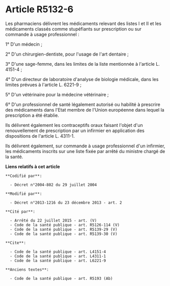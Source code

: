 # Article R5132-6

Les pharmaciens délivrent les médicaments relevant des listes I et II et les médicaments classés comme stupéfiants sur
prescription ou sur commande à usage professionnel : 

1° D'un médecin ; 

2° D'un chirurgien-dentiste, pour l'usage de l'art dentaire ; 

3° D'une sage-femme, dans les limites de la liste mentionnée à l'article L. 4151-4 ; 

4° D'un directeur de laboratoire d'analyse de biologie médicale, dans les limites prévues à l'article L. 6221-9 ; 

5° D'un vétérinaire pour la médecine vétérinaire ;

6° D'un professionnel de santé légalement autorisé ou habilité à prescrire des médicaments dans l'Etat membre de l'Union
européenne dans lequel la prescription a été établie. 

Ils délivrent également les contraceptifs oraux faisant l'objet d'un renouvellement de prescription par un infirmier en
application des dispositions de l'article L. 4311-1.

Ils délivrent également, sur commande à usage professionnel d'un infirmier, les médicaments inscrits sur une liste fixée par
arrêté du ministre chargé de la santé.

**Liens relatifs à cet article**

	**Codifié par**:

	  - Décret n°2004-802 du 29 juillet 2004

	**Modifié par**:

	  - Décret n°2013-1216 du 23 décembre 2013 - art. 2

	**Cité par**:

	  - Arrêté du 22 juillet 2015 - art. (V)
	  - Code de la santé publique - art. R5126-114 (V)
	  - Code de la santé publique - art. R5139-29 (V)
	  - Code de la santé publique - art. R5139-30 (V)

	**Cite**:

	  - Code de la santé publique - art. L4151-4
	  - Code de la santé publique - art. L4311-1
	  - Code de la santé publique - art. L6221-9

	**Anciens textes**:

	  - Code de la santé publique - art. R5193 (Ab)
